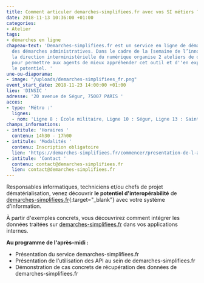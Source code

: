 ```yaml
---
title: Comment articuler demarches-simplifiees.fr avec vos SI métiers ?
date: 2018-11-13 10:36:00 +01:00
categories:
- Atelier
tags:
- démarches en ligne
chapeau-text: 'Demarches-simplifiees.fr est un service en ligne de dématérialisation
  des démarches administratives. Dans le cadre de la [semaine de l’innovation publique](http://www.modernisation.gouv.fr/la-semaine-de-linnovation-publique){:target="_blank"},
  la direction interministérielle du numérique organise 2 ateliers de découverte-formation
  pour permettre aux agents de mieux appréhender cet outil et d''en exploiter tout
  le potentiel. '
une-ou-diaporama:
- image: "/uploads/demarches-simplifiees_fr.png"
event_start_date: 2018-11-23 14:00:00 +01:00
lieu: 'DINSIC '
adresse: '20 avenue de Ségur, 75007 PARIS '
acces:
- type: 'Métro :'
  lignes:
  - nom: 'Ligne 8 : École militaire, Ligne 10 : Ségur, Ligne 13 : Saint-François-Xavier'
champs_informations:
- intitule: 'Horaires '
  contenu: 14h30 - 17h00
- intitule: 'Modalités '
  contenu: Inscription obligatoire
  lien: 'https://demarches-simplifiees.fr/commencer/presentation-de-l-api '
- intitule: 'Contact '
  contenu: contact@demarches-simplifiees.fr
  lien: contact@demarches-simplifiees.fr
---
```


Responsables informatiques, techniciens et/ou chefs de projet dématérialisation, venez découvrir **le potentiel d'interopérabilité** de [demarches-simplifiees.fr](https://www.demarches-simplifiees.fr/){:target="_blank"} avec votre système d'information.

À partir d'exemples concrets, vous découvrirez comment intégrer les données traitées sur [demarches-simplifiees.fr](https://www.demarches-simplifiees.fr/) dans vos applications internes. 

**Au programme de l'après-midi :**

* Présentation du service demarches-simplifiees.fr
* Présentation de l'utilisation des API au sein de demarches-simplifiees.fr
* Démonstration de cas concrets de récupération des données de demarches-simplifiees.fr 


